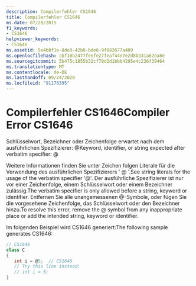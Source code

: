 ```yaml
---
description: Compilerfehler CS1646
title: Compilerfehler CS1646
ms.date: 07/20/2015
f1_keywords:
- CS1646
helpviewer_keywords:
- CS1646
ms.assetid: 5e4b0f1e-8de3-42b0-bde6-9f882677a409
ms.openlocfilehash: cbf18b2477feefe27feaf44e7e2d8bb31a62ea8e
ms.sourcegitcommit: 5b475c1855b32cf78d2d1bbb4295e4c236f39464
ms.translationtype: MT
ms.contentlocale: de-DE
ms.lasthandoff: 09/24/2020
ms.locfileid: "91176395"
---
```

# <a name="compiler-error-cs1646"></a><span data-ttu-id="b4e6a-103">Compilerfehler CS1646</span><span class="sxs-lookup"><span data-stu-id="b4e6a-103">Compiler Error CS1646</span></span>

<span data-ttu-id="b4e6a-104">Schlüsselwort, Bezeichner oder Zeichenfolge erwartet nach dem ausführlichen Spezifizierer: \@</span><span class="sxs-lookup"><span data-stu-id="b4e6a-104">Keyword, identifier, or string expected after verbatim specifier: \@</span></span>  
  
 <span data-ttu-id="b4e6a-105">Weitere Informationen finden Sie unter Zeichen folgen Literale für die Verwendung des ausführlichen Spezifizierers ' \@ '.</span><span class="sxs-lookup"><span data-stu-id="b4e6a-105">See string literals for the usage of the verbatim specifier '\@'.</span></span> <span data-ttu-id="b4e6a-106">Der ausführliche Spezifizierer ist nur vor einer Zeichenfolge, einem Schlüsselwort oder einem Bezeichner zulässig.</span><span class="sxs-lookup"><span data-stu-id="b4e6a-106">The verbatim specifier is only allowed before a string, keyword or identifier.</span></span> <span data-ttu-id="b4e6a-107">Entfernen Sie alle unangemessenen @-Symbole, oder fügen Sie die vorgesehene Zeichenfolge, das Schlüsselwort oder den Bezeichner hinzu.</span><span class="sxs-lookup"><span data-stu-id="b4e6a-107">To resolve this error, remove the @ symbol from any inappropriate place or add the intended string, keyword or identifier.</span></span>  
  
 <span data-ttu-id="b4e6a-108">Im folgenden Beispiel wird CS1646 generiert:</span><span class="sxs-lookup"><span data-stu-id="b4e6a-108">The following sample generates CS1646:</span></span>  
  
```csharp  
// CS1646  
class C  
{  
   int i = @5;  // CS1646  
   // Try this line instead:  
   // int i = 5;  
}  
```
